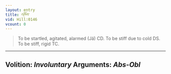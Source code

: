 ```yaml
---
layout: entry
title: འཁོབ་
vid: Hill:0146
vcount: 0
---
```

> To be startled, agitated, alarmed (Jä) CD\. To be stiff due to cold DS\. To be stiff, rigid TC\.

---
Volition: _Involuntary_
Arguments: _Abs-Obl_
---

